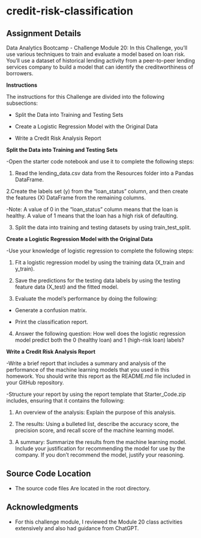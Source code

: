 # credit-risk-classification

## Assignment Details
Data Analytics Bootcamp - Challenge Module 20: In this Challenge, you’ll use various techniques to train and evaluate a model based on loan risk. You’ll use a dataset of historical lending activity from a peer-to-peer lending services company to build a model that can identify the creditworthiness of borrowers.

**Instructions**

The instructions for this Challenge are divided into the following subsections:

* Split the Data into Training and Testing Sets

* Create a Logistic Regression Model with the Original Data

* Write a Credit Risk Analysis Report

**Split the Data into Training and Testing Sets**

-Open the starter code notebook and use it to complete the following steps:

1. Read the lending_data.csv data from the Resources folder into a Pandas DataFrame.

2.Create the labels set (y) from the “loan_status” column, and then create the features (X) DataFrame from the remaining columns.

-Note: A value of 0 in the “loan_status” column means that the loan is healthy. A value of 1 means that the loan has a high risk of defaulting.

3. Split the data into training and testing datasets by using train_test_split.

**Create a Logistic Regression Model with the Original Data**

-Use your knowledge of logistic regression to complete the following steps:

1. Fit a logistic regression model by using the training data (X_train and y_train).

2. Save the predictions for the testing data labels by using the testing feature data (X_test) and the fitted model.

3. Evaluate the model’s performance by doing the following:

* Generate a confusion matrix.

* Print the classification report.

4. Answer the following question: How well does the logistic regression model predict both the 0 (healthy loan) and 1 (high-risk loan) labels?

**Write a Credit Risk Analysis Report**

-Write a brief report that includes a summary and analysis of the performance of the machine learning models that you used in this homework. You should write this report as the README.md file included in your GitHub repository.

-Structure your report by using the report template that Starter_Code.zip includes, ensuring that it contains the following:

1. An overview of the analysis: Explain the purpose of this analysis.

2. The results: Using a bulleted list, describe the accuracy score, the precision score, and recall score of the machine learning model.

3. A summary: Summarize the results from the machine learning model. Include your justification for recommending the model for use by the company. If you don’t recommend the model, justify your reasoning.
 
## Source Code Location

* The source code files Are located in the root directory.

## Acknowledgments

* For this challenge module, I reviewed the Module 20 class activities extensively and also had guidance from ChatGPT.
